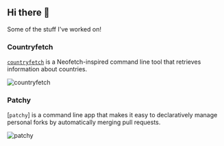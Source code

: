 ## Hi there 👋

Some of the stuff I've worked on!

### Countryfetch

[`countryfetch`](https://github.com/nik-rev/countryfetch) is a Neofetch-inspired command line tool that retrieves information about countries.

![countryfetch](https://github.com/user-attachments/assets/0b36cafe-5255-4289-b818-d3d8f304da3d)

### Patchy

[`patchy`] is a command line app that makes it easy to declaratively manage personal forks by automatically merging pull requests.

![patchy](https://github.com/user-attachments/assets/3091e192-0587-4b38-b0d5-557ac7dff49f)

